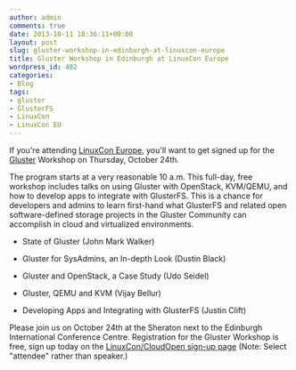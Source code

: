 ```yaml
---
author: admin
comments: true
date: 2013-10-11 18:36:11+00:00
layout: post
slug: gluster-workshop-in-edinburgh-at-linuxcon-europe
title: Gluster Workshop in Edinburgh at LinuxCon Europe
wordpress_id: 482
categories:
- Blog
tags:
- gluster
- GlusterFS
- LinuxCon
- LinuxCon EU
---
```


If you're attending [LinuxCon Europe](http://events.linuxfoundation.org/events/linuxcon-europe), you'll want to get signed up for the [Gluster](http://www.gluster.org/) Workshop on Thursday, October 24th.

The program starts at a very reasonable 10 a.m. This full-day, free workshop includes talks on using Gluster with OpenStack, KVM/QEMU, and how to develop apps to integrate with GlusterFS. This is a chance for developers and admins to learn first-hand what GlusterFS and related open software-defined storage projects in the Gluster Community can accomplish in cloud and virtualized environments.

	
  * State of Gluster (John Mark Walker)

	
  * Gluster for SysAdmins, an In-depth Look (Dustin Black)

	
  * Gluster and OpenStack, a Case Study (Udo Seidel)

	
  * Gluster, QEMU and KVM (Vijay Bellur)

	
  * Developing Apps and Integrating with GlusterFS (Justin Clift)

Please join us on October 24th at the Sheraton next to the Edinburgh International Conference Centre. Registration for the Gluster Workshop is free, sign up today on the [LinuxCon/CloudOpen sign-up page](https://www.regonline.com/Register/Checkin.aspx?EventID=1320865 ) (Note: Select "attendee" rather than speaker.)
